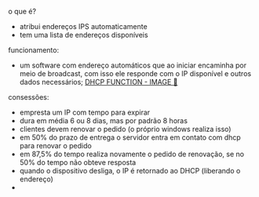 o que é?
 - atribui endereços IPS automaticamente
 - tem uma lista de endereços disponíveis

funcionamento:
  - um software com endereço automáticos que ao iniciar encaminha por meio de broadcast, com isso ele responde com o IP disponível e outros dados necessários;
 [DHCP FUNCTION - IMAGE 📓](https://www.google.com/url?sa=i&url=https%3A%2F%2Fwww.learncisco.net%2Fcourses%2Ficnd-1%2Flan-connections%2Frouter-as-a-dhcp-server.html&psig=AOvVaw02kv_kXErItW4W-kGakTtr&ust=1716078433342000&source=images&cd=vfe&opi=89978449&ved=0CBIQjRxqFwoTCMiPosj4lYYDFQAAAAAdAAAAABAJ)

consessões: 
 - empresta um IP com tempo para expirar
 - dura em média 6 ou 8 dias, mas por padrão 8 horas
 - clientes devem renovar o pedido (o próprio windows realiza isso)
 - em 50% do prazo de entrega o servidor entra em contato com dhcp para renovar o pedido
 - em 87,5% do tempo realiza novamente o pedido de renovação, se no 50% do tempo não obteve resposta
 - quando o dispositivo desliga, o IP é retornado ao DHCP (liberando o endereço)
 - 
